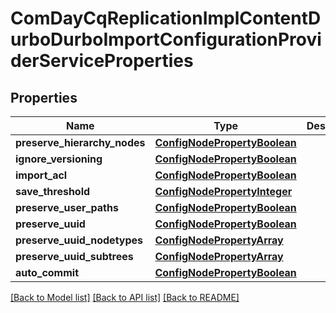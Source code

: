 # ComDayCqReplicationImplContentDurboDurboImportConfigurationProviderServiceProperties

## Properties
Name | Type | Description | Notes
------------ | ------------- | ------------- | -------------
**preserve_hierarchy_nodes** | [**ConfigNodePropertyBoolean**](ConfigNodePropertyBoolean.md) |  | [optional] 
**ignore_versioning** | [**ConfigNodePropertyBoolean**](ConfigNodePropertyBoolean.md) |  | [optional] 
**import_acl** | [**ConfigNodePropertyBoolean**](ConfigNodePropertyBoolean.md) |  | [optional] 
**save_threshold** | [**ConfigNodePropertyInteger**](ConfigNodePropertyInteger.md) |  | [optional] 
**preserve_user_paths** | [**ConfigNodePropertyBoolean**](ConfigNodePropertyBoolean.md) |  | [optional] 
**preserve_uuid** | [**ConfigNodePropertyBoolean**](ConfigNodePropertyBoolean.md) |  | [optional] 
**preserve_uuid_nodetypes** | [**ConfigNodePropertyArray**](ConfigNodePropertyArray.md) |  | [optional] 
**preserve_uuid_subtrees** | [**ConfigNodePropertyArray**](ConfigNodePropertyArray.md) |  | [optional] 
**auto_commit** | [**ConfigNodePropertyBoolean**](ConfigNodePropertyBoolean.md) |  | [optional] 

[[Back to Model list]](../README.md#documentation-for-models) [[Back to API list]](../README.md#documentation-for-api-endpoints) [[Back to README]](../README.md)


